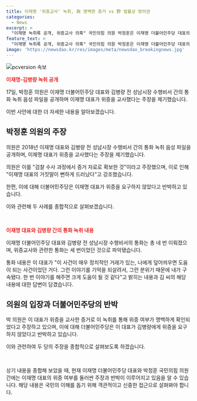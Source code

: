 ```yaml
---
title: 이재명 '위증교사' 녹취, 與 명백한 증거 vs 野 법률상 방어권
categories:
  - News
excerpt: >
  "이재명 녹취록 공개, 위증교사 의혹" 국민의힘 의원 박정훈은 이재명 더불어민주당 대표의 위증교사 의혹을 제기하며 관련 녹취 음성 파일을 공개했다. 이에 민주당은 "있는 그대로 이야기해달라"고 주장하며 반박했고, 양측 간 강한 대립이 예상된다. 해당 녹취록은 이 대표의 재판과 관련된 것으로, 극적인 대치 속에서 불거진 사법 리스크로 주목받고 있다. 이 의원은 공개한 녹취록을 통해 국민들이 이 대표의 거짓말에 대해 인식하길 바란다는 발언을 전했다. 한편, 이 대표 측은 거짓증언 강요 의혹을 부인하고 있다.
feature_text: >
  "이재명 녹취록 공개, 위증교사 의혹" 국민의힘 의원 박정훈은 이재명 더불어민주당 대표의 위증교사 의혹을 제기하며 관련 녹취 음성 파일을 공개했다. 이에 민주당은 "있는 그대로 이야기해달라"고 주장하며 반박했고, 양측 간 강한 대립이 예상된다. 해당 녹취록은 이 대표의 재판과 관련된 것으로, 극적인 대치 속에서 불거진 사법 리스크로 주목받고 있다. 이 의원은 공개한 녹취록을 통해 국민들이 이 대표의 거짓말에 대해 인식하길 바란다는 발언을 전했다. 한편, 이 대표 측은 거짓증언 강요 의혹을 부인하고 있다.
image: 'https://newsdao.kr/res/images/meta/newsdao_breakingnews.jpg'
---
```


<p><img src="https://newsdao.kr/res/images/meta/newsdao_breakingnews.jpg" alt="pcversion 속보" /></p>

<p><b><span style="color: #ee2323;">이재명-김병량 녹취 공개</span></b></p>

<p>17일, 박정훈 의원은 이재명 더불어민주당 대표와 김병량 전 성남시장 수행비서 간의 통화 녹취 음성 파일을 공개하며 이재명 대표가 위증을 교사했다는 주장을 제기했습니다.</p>

<p>이번 사안에 대한 더 자세한 내용을 알아보겠습니다.</p>

<h2 data-ke-size="size26">박정훈 의원의 주장</h2>

<p>의원은 2018년 이재명 대표와 김병량 전 성남시장 수행비서 간의 통화 녹취 음성 파일을 공개하며, 이재명 대표가 위증을 교사했다는 주장을 제기했습니다.</p>

<p>의원은 이를 "검찰 수사 과정에서 증거 자료로 확보한 것"이라고 주장했으며, 이로 인해 "이재명 대표의 거짓말이 뻔하게 드러났다"고 강조했습니다.</p>

<p>한편, 이에 대해 더불어민주당은 이재명 대표가 위증을 요구하지 않았다고 반박하고 있습니다.</p>

<p>이와 관련해 두 사례를 종합적으로 살펴보겠습니다.</p>

<p data-ke-size="size16">&nbsp;</p>

<p><b><span style="color: #ee2323;">이재명 대표와 김병량 간의 통화 녹취 내용</span></b></p>

<p>이재명 더불어민주당 대표와 김병량 전 성남시장 수행비서의 통화는 총 네 번 이뤄졌으며, 위증교사와 관련한 통화는 세 번이었던 것으로 파악됐습니다.</p>

<p>통화 내용은 이 대표가 "이 사건이 매우 정치적인 거래가 있는, 나에게 덮어씌우면 도움이 되는 사건이었던 거다. 그런 이야기를 기억을 되살려서, 그런 분위기 때문에 내가 구속됐다. 한 번 이야기를 해주면 크게 도움이 될 것 같다"고 밝히는 내용과 김 씨의 해당 내용에 대한 답변이 담겼습니다.</p>

<h2 data-ke-size="size26">의원의 입장과 더불어민주당의 반박</h2>

<p>박 의원은 이 대표가 위증을 교사한 증거로 이 녹취를 통해 위증 여부가 명백하게 확인되었다고 주장하고 있으며, 이에 대해 더불어민주당은 이 대표가 김병량에게 위증을 요구하지 않았다고 반박하고 있습니다.</p>

<p>이와 관련하여 두 당의 주장을 종합적으로 살펴보도록 하겠습니다.</p>

<p data-ke-size="size16">&nbsp;</p>

<p>상기 내용을 종합해 보았을 때, 현재 이재명 더불어민주당 대표와 박정훈 국민의힘 의원 간에는 이재명 대표의 위증 여부를 둘러싼 주장과 반박이 이루어지고 있음을 알 수 있습니다. 해당 내용은 국민의 이해를 돕기 위해 객관적이고 신중한 접근으로 살펴봐야 합니다.</p>

